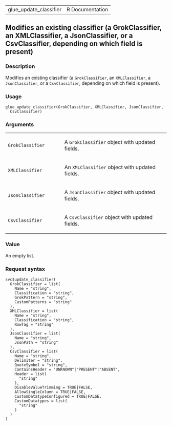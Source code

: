 <table style="width: 100%;">
<tbody>
<tr class="odd">
<td>glue_update_classifier</td>
<td style="text-align: right;">R Documentation</td>
</tr>
</tbody>
</table>

## Modifies an existing classifier (a GrokClassifier, an XMLClassifier, a JsonClassifier, or a CsvClassifier, depending on which field is present)

### Description

Modifies an existing classifier (a `GrokClassifier`, an `XMLClassifier`,
a `JsonClassifier`, or a `CsvClassifier`, depending on which field is
present).

### Usage

    glue_update_classifier(GrokClassifier, XMLClassifier, JsonClassifier,
      CsvClassifier)

### Arguments

<table>
<colgroup>
<col style="width: 35%" />
<col style="width: 65%" />
</colgroup>
<tbody>
<tr class="odd">
<td><code
id="glue_update_classifier_:_GrokClassifier">GrokClassifier</code></td>
<td><p>A <code>GrokClassifier</code> object with updated
fields.</p></td>
</tr>
<tr class="even">
<td><code
id="glue_update_classifier_:_XMLClassifier">XMLClassifier</code></td>
<td><p>An <code>XMLClassifier</code> object with updated
fields.</p></td>
</tr>
<tr class="odd">
<td><code
id="glue_update_classifier_:_JsonClassifier">JsonClassifier</code></td>
<td><p>A <code>JsonClassifier</code> object with updated
fields.</p></td>
</tr>
<tr class="even">
<td><code
id="glue_update_classifier_:_CsvClassifier">CsvClassifier</code></td>
<td><p>A <code>CsvClassifier</code> object with updated fields.</p></td>
</tr>
</tbody>
</table>

### Value

An empty list.

### Request syntax

    svc$update_classifier(
      GrokClassifier = list(
        Name = "string",
        Classification = "string",
        GrokPattern = "string",
        CustomPatterns = "string"
      ),
      XMLClassifier = list(
        Name = "string",
        Classification = "string",
        RowTag = "string"
      ),
      JsonClassifier = list(
        Name = "string",
        JsonPath = "string"
      ),
      CsvClassifier = list(
        Name = "string",
        Delimiter = "string",
        QuoteSymbol = "string",
        ContainsHeader = "UNKNOWN"|"PRESENT"|"ABSENT",
        Header = list(
          "string"
        ),
        DisableValueTrimming = TRUE|FALSE,
        AllowSingleColumn = TRUE|FALSE,
        CustomDatatypeConfigured = TRUE|FALSE,
        CustomDatatypes = list(
          "string"
        )
      )
    )
